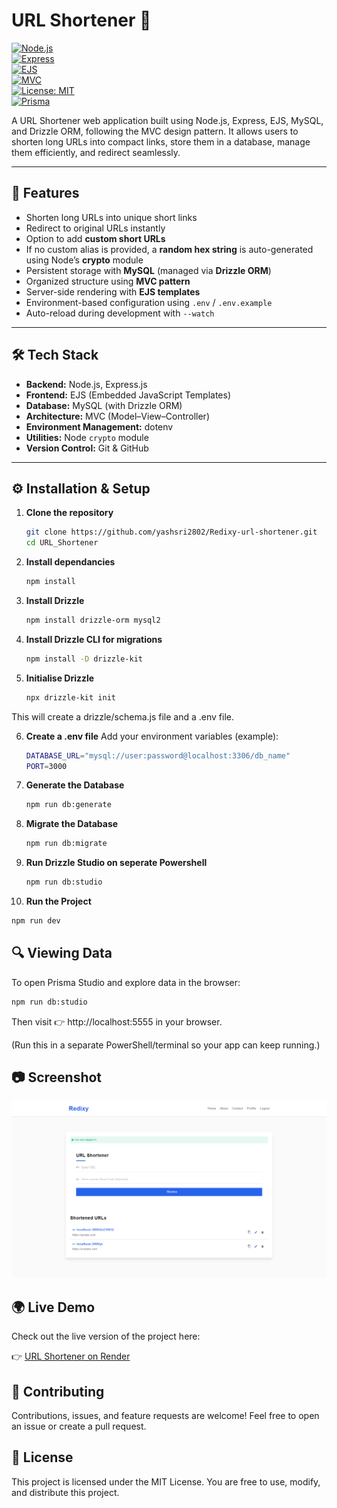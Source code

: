 # URL Shortener 🔗

[![Node.js](https://img.shields.io/badge/Node.js-18.x-green?logo=node.js)](https://nodejs.org/)  
[![Express](https://img.shields.io/badge/Express.js-4.x-black?logo=express)](https://expressjs.com/)  
[![EJS](https://img.shields.io/badge/EJS-Templating-yellow)](https://ejs.co/)  
[![MVC](https://img.shields.io/badge/Pattern-MVC-blue)](#)  
[![License: MIT](https://img.shields.io/badge/License-MIT-red.svg)](LICENSE)  
[![Prisma](https://img.shields.io/badge/ORM-Drizzle-2D3748?logo=drizzle)](https://www.drizzle.io/)

A URL Shortener web application built using Node.js, Express, EJS, MySQL, and Drizzle ORM, following the MVC design pattern. It allows users to shorten long URLs into compact links, store them in a database, manage them efficiently, and redirect seamlessly.

---

## 🚀 Features
- Shorten long URLs into unique short links  
- Redirect to original URLs instantly  
- Option to add **custom short URLs**  
- If no custom alias is provided, a **random hex string** is auto-generated using Node’s **crypto** module
- Persistent storage with **MySQL** (managed via **Drizzle ORM**)
- Organized structure using **MVC pattern**  
- Server-side rendering with **EJS templates**  
- Environment-based configuration using `.env` / `.env.example ` 
- Auto-reload during development with `--watch`  

---

## 🛠️ Tech Stack
- **Backend:** Node.js, Express.js  
- **Frontend:** EJS (Embedded JavaScript Templates)
- **Database:** MySQL (with Drizzle ORM) 
- **Architecture:** MVC (Model–View–Controller)  
- **Environment Management:** dotenv  
- **Utilities:** Node `crypto` module  
- **Version Control:** Git & GitHub  

---

## ⚙️ Installation & Setup

1. **Clone the repository**
   ```bash
   git clone https://github.com/yashsri2802/Redixy-url-shortener.git
   cd URL_Shortener

2. **Install dependancies**
   ```bash
   npm install

3. **Install Drizzle**
   ```bash
   npm install drizzle-orm mysql2

4. **Install Drizzle CLI for migrations**
   ```bash
   npm install -D drizzle-kit

5. **Initialise Drizzle**
   ```bash
   npx drizzle-kit init
This will create a drizzle/schema.js file and a .env file.

6. **Create a .env file**
   Add your environment variables (example):
   ```bash
   DATABASE_URL="mysql://user:password@localhost:3306/db_name"
   PORT=3000

7. **Generate the Database**
   ```bash
   npm run db:generate

8. **Migrate the Database**
   ```bash
   npm run db:migrate

9. **Run Drizzle Studio on seperate Powershell**
   ```bash
   npm run db:studio

10. **Run the Project**
   ```bash
   npm run dev
```
## 🔍 Viewing Data

To open Prisma Studio and explore data in the browser:
  ```bash
  npm run db:studio
   ```
Then visit 👉 http://localhost:5555 in your browser.

(Run this in a separate PowerShell/terminal so your app can keep running.)

## 📷 Screenshot
![App Screenshot](./Screenshot.png)

## 🌍 Live Demo

Check out the live version of the project here:  

👉 [URL Shortener on Render](https://url-shortener-5-knwp.onrender.com/)

## 🤝 Contributing

Contributions, issues, and feature requests are welcome!
Feel free to open an issue or create a pull request.

## 📜 License

This project is licensed under the MIT License.
You are free to use, modify, and distribute this project.
